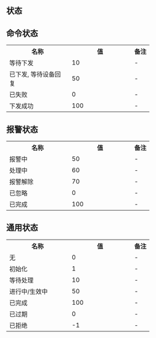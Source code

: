 ## 状态

## 命令状态

<table>
    <tr>
        <th style="width:150px;">名称</th>
        <th style="width:150px;">值</th>
        <th>备注</th>
    </tr>
    <tr>
        <td>等待下发</td>
        <td>10</td>
        <td>-</td>
    </tr>
    <tr>
        <td>已下发, 等待设备回复</td>
        <td>50</td>
        <td>-</td>
    </tr>
    <tr>
        <td>已失败</td>
        <td>0</td>
        <td>-</td>
    </tr>
    <tr>
        <td>下发成功</td>
        <td>100</td>
        <td>-</td>
    </tr>
</table>

## 报警状态

<table>
    <tr>
        <th style="width:150px;">名称</th>
        <th style="width:150px;">值</th>
        <th>备注</th>
    </tr>
    <tr>
        <td>报警中</td>
        <td>50</td>
        <td>-</td>
    </tr>
    <tr>
        <td>处理中</td>
        <td>60</td>
        <td>-</td>
    </tr>
    <tr>
        <td>报警解除</td>
        <td>70</td>
        <td>-</td>
    </tr>
    <tr>
        <td>已忽略</td>
        <td>0</td>
        <td>-</td>
    </tr>
    <tr>
        <td>已完成</td>
        <td>100</td>
        <td>-</td>
    </tr>
</table>


## 通用状态

<table>
    <tr>
        <th style="width:150px;">名称</th>
        <th style="width:150px;">值</th>
        <th>备注</th>
    </tr>
    <tr>
        <td>无</td>
        <td>0</td>
        <td>-</td>
    </tr>
    <tr>
        <td>初始化</td>
        <td>1</td>
        <td>-</td>
    </tr>
    <tr>
        <td>等待处理</td>
        <td>10</td>
        <td>-</td>
    </tr>
    <tr>
        <td>进行中/生效中</td>
        <td>50</td>
        <td>-</td>
    </tr>
    <tr>
        <td>已完成</td>
        <td>100</td>
        <td>-</td>
    </tr>
    <tr>
        <td>已过期</td>
        <td>0</td>
        <td>-</td>
    </tr>
    <tr>
        <td>已拒绝</td>
        <td>-1</td>
        <td>-</td>
    </tr>
</table>